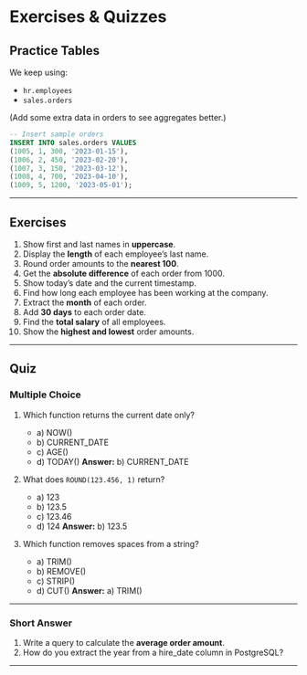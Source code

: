 # Exercises & Quizzes

## Practice Tables

We keep using:

* `hr.employees`
* `sales.orders`

(Add some extra data in orders to see aggregates better.)

```sql
-- Insert sample orders
INSERT INTO sales.orders VALUES
(1005, 1, 300, '2023-01-15'),
(1006, 2, 450, '2023-02-20'),
(1007, 3, 150, '2023-03-12'),
(1008, 4, 700, '2023-04-10'),
(1009, 5, 1200, '2023-05-01');
```

---

## Exercises

1. Show first and last names in **uppercase**.
2. Display the **length** of each employee’s last name.
3. Round order amounts to the **nearest 100**.
4. Get the **absolute difference** of each order from 1000.
5. Show today’s date and the current timestamp.
6. Find how long each employee has been working at the company.
7. Extract the **month** of each order.
8. Add **30 days** to each order date.
9. Find the **total salary** of all employees.
10. Show the **highest and lowest** order amounts.

---

## Quiz

### Multiple Choice

1. Which function returns the current date only?

   * a) NOW()
   * b) CURRENT\_DATE
   * c) AGE()
   * d) TODAY()
     **Answer:** b) CURRENT\_DATE

2. What does `ROUND(123.456, 1)` return?

   * a) 123
   * b) 123.5
   * c) 123.46
   * d) 124
     **Answer:** b) 123.5

3. Which function removes spaces from a string?

   * a) TRIM()
   * b) REMOVE()
   * c) STRIP()
   * d) CUT()
     **Answer:** a) TRIM()

---

### Short Answer

1. Write a query to calculate the **average order amount**.
2. How do you extract the year from a hire\_date column in PostgreSQL?

---
